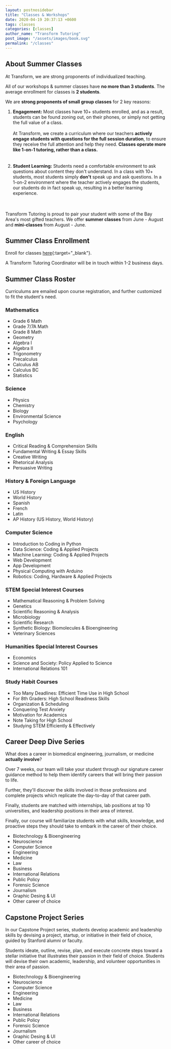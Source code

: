 ```yaml
---
layout: postnosidebar
title: "Classes & Workshops"
date: 2020-04-19 20:37:13 +0600
tags: classes
categories: [classes]
author_name: "Transform Tutoring"
post_image: "/assets/images/book.svg"
permalink: "/classes"
---
```


## About Summer Classes

At Transform, we are strong proponents of individualized teaching. 

All of our workshops & summer classes have <b>no more than 3 students</b>. The average enrollment for classes is <b>2 students</b>. 

We are __strong proponents of small group classes__ for 2 key reasons:

1. __Engagement:__ Most classes have 10+ students enrolled, and as a result, students can be found zoning out, on their phones, or simply not getting the full value of a class. <br><br> At Transform, we create a curriculum where our teachers __actively engage students with questions for the full session duration__, to ensure they receive the full attention and help they need. __Classes operate more like 1-on-1 tutoring, rather than a class.__
<br><br><br>
2. __Student Learning:__ Students need a comfortable environment to ask questions about content they don't understand. In a class with 10+ students, most students simply __don't__ speak up and ask questions. In a 1-on-2 environment where the teacher actively engages the students, our students do in fact speak up, resulting in a better learning experience.
<br><br><br>

Transform Tutoring is proud to pair your student with some of the Bay Area's most gifted teachers. We offer __summer classes__ from June - August and __mini-classes__ from August - June.

## Summer Class Enrollment

Enroll for classes [here](https://contact639801.typeform.com/to/OeBTvh){:target="_blank"}. 

A Transform Tutoring Coordinator will be in touch within 1-2 business days.

## Summer Class Roster

Curriculums are emailed upon course registration, and further customized to fit the student's need.

### Mathematics
* Grade 6 Math 
* Grade 7/7A Math
* Grade 8 Math
* Geometry
* Algebra I
* Algebra II
* Trigonometry
* Precalculus
* Calculus AB
* Calculus BC
* Statistics

### Science
* Physics
* Chemistry
* Biology
* Environmental Science
* Psychology

### English
* Critical Reading & Comprehension Skills
* Fundamental Writing & Essay Skills
* Creative Writing
* Rhetorical Analysis
* Persuasive Writing

### History & Foreign Language
* US History
* World History
* Spanish
* French
* Latin
* AP History (US History, World History)

### Computer Science
* Introduction to Coding in Python
* Data Science: Coding & Applied Projects
* Machine Learning: Coding & Applied Projects
* Web Development
* App Development
* Physical Computing with Arduino
* Robotics: Coding, Hardware & Applied Projects

### STEM Special Interest Courses
* Mathematical Reasoning & Problem Solving
* Genetics
* Scientific Reasoning & Analysis
* Microbiology
* Scientific Research
* Synthetic Biology: Biomolecules & Bioengineering
* Veterinary Sciences

### Humanities Special Interest Courses
* Economics
* Science and Society: Policy Applied to Science
* International Relations 101

### Study Habit Courses
* Too Many Deadlines: Efficient Time Use in High School
* For 8th Graders: High School Readiness Skills
* Organization & Scheduling
* Conquering Test Anxiety
* Motivation for Academics
* Note Taking for High School
* Studying STEM Efficiently & Effectively

## Career Deep Dive Series
What does a career in biomedical engineering, journalism, or medicine **actually involve**? 

Over 7 weeks, our team will take your student through our signature career guidance method to help them identify careers that will bring their passion to life.

Further, they'll discover the skills involved in those professions and complete projects which replicate the day-to-day of that career path.

Finally, students are matched with internships, lab positions at top 10 universities, and  leadership positions in their area of interest. 

Finally, our course will familiarize students with what skills, knowledge, and proactive steps they should take to embark in the career of their choice. 

* Biotechnology & Bioengineering
* Neuroscience
* Computer Science 
* Engineering
* Medicine 
* Law
* Business
* International Relations
* Public Policy
* Forensic Science
* Journalism
* Graphic Desing & UI
* Other career of choice

## Capstone Project Series

In our Capstone Project series, students develop academic and leadership skills by devising a project, startup, or initiative in their field of choice, guided by Stanford alumni or faculty. 

Students ideate, outline, revise, plan, and execute concrete steps toward a stellar initiative that illustrates their passion in their field of choice. Students will devise their own academic, leadership, and volunteer opportunities in their area of passion. 

* Biotechnology & Bioengineering
* Neuroscience
* Computer Science 
* Engineering
* Medicine 
* Law
* Business
* International Relations
* Public Policy
* Forensic Science
* Journalism
* Graphic Desing & UI
* Other career of choice

